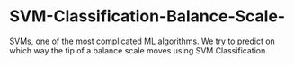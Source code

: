 # SVM-Classification-Balance-Scale-
SVMs, one of the most complicated ML algorithms. We try to predict on which way the tip of a balance scale moves using SVM Classification. 
